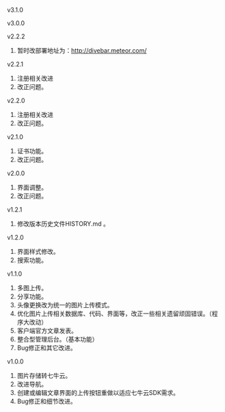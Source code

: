 v3.1.0


v3.0.0


v2.2.2

1. 暂时改部署地址为：http://divebar.meteor.com/

v2.2.1

1. 注册相关改进
2. 改正问题。

v2.2.0

1. 注册相关改进
2. 改正问题。

v2.1.0

1. 证书功能。
2. 改正问题。

v2.0.0

1. 界面调整。
2. 改正问题。

v1.2.1

1. 修改版本历史文件HISTORY.md 。

v1.2.0

1. 界面样式修改。
2. 搜索功能。

v1.1.0

1. 多图上传。
2. 分享功能。
3. 头像更换改为统一的图片上传模式。
4. 优化图片上传相关数据库、代码、界面等，改正一些相关遗留顽固错误。（程序大改动）
5. 客户端官方文章发表。
6. 整合型管理后台。（基本功能）
7. Bug修正和其它改进。

v1.0.0

1. 图片存储转七牛云。
2. 改进导航。
3. 创建或编辑文章界面的上传按钮重做以适应七牛云SDK需求。
4. Bug修正和细节改进。